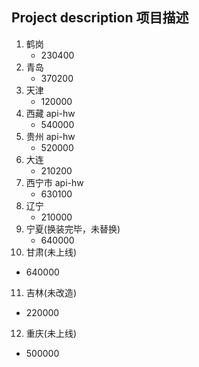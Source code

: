 ## Project description 项目描述

1. 鹤岗
   - 230400
2. 青岛
   - 370200
3. 天津
   - 120000
4. 西藏 api-hw
   - 540000
5. 贵州 api-hw
   - 520000
6. 大连
   - 210200
7. 西宁市 api-hw
   - 630100
8. 辽宁
   - 210000
9. 宁夏(换装完毕，未替换)
   - 640000
10. 甘肃(未上线)
   - 640000
11. 吉林(未改造)
   - 220000
12. 重庆(未上线)
   - 500000
